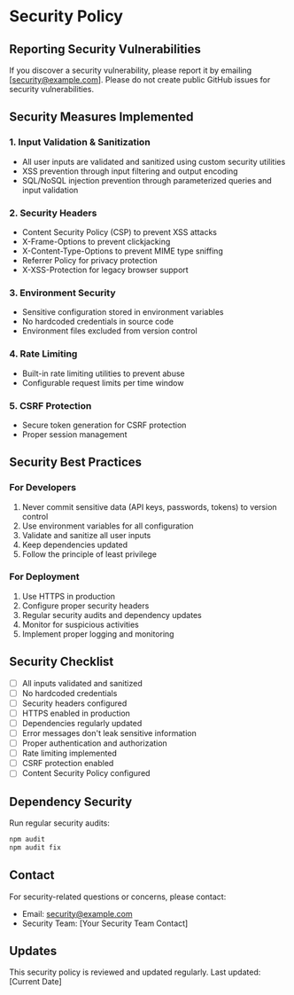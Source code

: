 # Security Policy

## Reporting Security Vulnerabilities

If you discover a security vulnerability, please report it by emailing [security@example.com]. Please do not create public GitHub issues for security vulnerabilities.

## Security Measures Implemented

### 1. Input Validation & Sanitization
- All user inputs are validated and sanitized using custom security utilities
- XSS prevention through input filtering and output encoding
- SQL/NoSQL injection prevention through parameterized queries and input validation

### 2. Security Headers
- Content Security Policy (CSP) to prevent XSS attacks
- X-Frame-Options to prevent clickjacking
- X-Content-Type-Options to prevent MIME type sniffing
- Referrer Policy for privacy protection
- X-XSS-Protection for legacy browser support

### 3. Environment Security
- Sensitive configuration stored in environment variables
- No hardcoded credentials in source code
- Environment files excluded from version control

### 4. Rate Limiting
- Built-in rate limiting utilities to prevent abuse
- Configurable request limits per time window

### 5. CSRF Protection
- Secure token generation for CSRF protection
- Proper session management

## Security Best Practices

### For Developers
1. Never commit sensitive data (API keys, passwords, tokens) to version control
2. Use environment variables for all configuration
3. Validate and sanitize all user inputs
4. Keep dependencies updated
5. Follow the principle of least privilege

### For Deployment
1. Use HTTPS in production
2. Configure proper security headers
3. Regular security audits and dependency updates
4. Monitor for suspicious activities
5. Implement proper logging and monitoring

## Security Checklist

- [ ] All inputs validated and sanitized
- [ ] No hardcoded credentials
- [ ] Security headers configured
- [ ] HTTPS enabled in production
- [ ] Dependencies regularly updated
- [ ] Error messages don't leak sensitive information
- [ ] Proper authentication and authorization
- [ ] Rate limiting implemented
- [ ] CSRF protection enabled
- [ ] Content Security Policy configured

## Dependency Security

Run regular security audits:
```bash
npm audit
npm audit fix
```

## Contact

For security-related questions or concerns, please contact:
- Email: security@example.com
- Security Team: [Your Security Team Contact]

## Updates

This security policy is reviewed and updated regularly. Last updated: [Current Date]